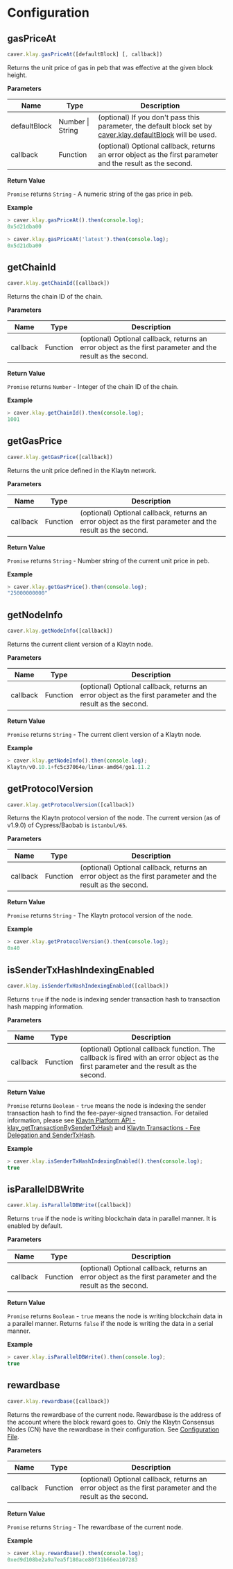 # Configuration

## gasPriceAt <a id="gaspriceat"></a>

```javascript
caver.klay.gasPriceAt([defaultBlock] [, callback])
```

Returns the unit price of gas in peb that was effective at the given block height.

**Parameters**

| Name | Type | Description |
| --- | --- | --- |
| defaultBlock | Number \| String | (optional) If you don't pass this parameter, the default block set by [caver.klay.defaultBlock](./block.md#defaultblock) will be used. |
| callback | Function | (optional) Optional callback, returns an error object as the first parameter and the result as the second. |

**Return Value**

`Promise` returns `String` - A numeric string of the gas price in peb.


**Example**

```javascript
> caver.klay.gasPriceAt().then(console.log);
0x5d21dba00

> caver.klay.gasPriceAt('latest').then(console.log);
0x5d21dba00
```

## getChainId <a id="getchainid"></a>

```javascript
caver.klay.getChainId([callback])
```

Returns the chain ID of the chain.

**Parameters**

| Name | Type | Description |
| --- | --- | --- |
| callback | Function | (optional) Optional callback, returns an error object as the first parameter and the result as the second. |

**Return Value**

`Promise` returns `Number` - Integer of the chain ID of the chain.

**Example**

```javascript
> caver.klay.getChainId().then(console.log);
1001
```

## getGasPrice <a id="getgasprice"></a>

```javascript
caver.klay.getGasPrice([callback])
```

Returns the unit price defined in the Klaytn network.

**Parameters**

| Name | Type | Description |
| --- | --- | --- |
| callback | Function | (optional) Optional callback, returns an error object as the first parameter and the result as the second. |

**Return Value**

`Promise` returns `String` - Number string of the current unit price in peb.

**Example**

```javascript
> caver.klay.getGasPrice().then(console.log);
"25000000000"
```

## getNodeInfo <a id="getnodeinfo"></a>

```javascript
caver.klay.getNodeInfo([callback])
```

Returns the current client version of a Klaytn node.

**Parameters**

| Name | Type | Description |
| --- | --- | --- |
| callback | Function | (optional) Optional callback, returns an error object as the first parameter and the result as the second. |

**Return Value**

`Promise` returns `String` - The current client version of a Klaytn node.


**Example**

```javascript
> caver.klay.getNodeInfo().then(console.log);
Klaytn/v0.10.1+fc5c37064e/linux-amd64/go1.11.2
```

## getProtocolVersion <a id="getprotocolversion"></a>

```javascript
caver.klay.getProtocolVersion([callback])
```

Returns the Klaytn protocol version of the node.
The current version (as of v1.9.0) of Cypress/Baobab is `istanbul/65`.

**Parameters**

| Name | Type | Description |
| --- | --- | --- |
| callback | Function | (optional) Optional callback, returns an error object as the first parameter and the result as the second. |

**Return Value**

`Promise` returns `String` - The Klaytn protocol version of the node.


**Example**

```javascript
> caver.klay.getProtocolVersion().then(console.log);
0x40
```

## isSenderTxHashIndexingEnabled <a id="issendertxhashindexingenabled"></a>

```javascript
caver.klay.isSenderTxHashIndexingEnabled([callback])
```

Returns `true` if the node is indexing sender transaction hash to transaction hash mapping information.

**Parameters**

| Name | Type | Description |
| --- | --- | --- |
| callback | Function | (optional) Optional callback function. The callback is fired with an error object as the first parameter and the result as the second. |

**Return Value**

`Promise` returns `Boolean` - `true` means the node is indexing the sender transaction hash to find the fee-payer-signed transaction. For detailed information, please see [Klaytn Platform API - klay_getTransactionBySenderTxHash](../../../../json-rpc/klay/transaction.md#klay_gettransactionbysendertxhash) and [Klaytn Transactions - Fee Delegation and SenderTxHash](../../../../../learn/transactions/transactions.md#fee-delegation).


**Example**

```javascript
> caver.klay.isSenderTxHashIndexingEnabled().then(console.log);
true
```

## isParallelDBWrite <a id="isparalleldbwrite"></a>

```javascript
caver.klay.isParallelDBWrite([callback])
```

Returns `true` if the node is writing blockchain data in parallel manner. It is enabled by default.

**Parameters**

| Name | Type | Description |
| --- | --- | --- |
| callback | Function | (optional) Optional callback, returns an error object as the first parameter and the result as the second. |

**Return Value**

`Promise` returns `Boolean` - `true` means the node is writing blockchain data in a parallel manner. Returns `false` if the node is writing the data in a serial manner.


**Example**

```javascript
> caver.klay.isParallelDBWrite().then(console.log);
true
```

## rewardbase <a id="rewardbase"></a>

```javascript
caver.klay.rewardbase([callback])
```

Returns the rewardbase of the current node. Rewardbase is the address of the account where the block reward goes to. Only the Klaytn Consensus Nodes (CN) have the rewardbase in their configuration. See [Configuration File](../../../../../misc/operation/configuration.md).

**Parameters**

| Name | Type | Description |
| --- | --- | --- |
| callback | Function | (optional) Optional callback, returns an error object as the first parameter and the result as the second. |

**Return Value**

`Promise` returns `String` - The rewardbase of the current node.

**Example**

```javascript
> caver.klay.rewardbase().then(console.log);
0xed9d108be2a9a7ea5f180ace80f31b66ea107283
```
